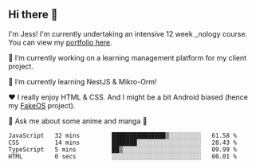 ## Hi there 👋
I'm Jess! 
I'm currently undertaking an intensive 12 week _nology course. You can view my [portfolio here](https://xjessd.github.io/).


🔭 I’m currently working on a learning management platform for my client project.

🌱 I’m currently learning NestJS & Mikro-Orm!

❤️ I really enjoy HTML & CSS. And I might be a bit Android biased (hence my [FakeOS](https://xjessd.github.io/fakeOS/) project).

💬 Ask me about some anime and manga 📖

<!--START_SECTION:waka-->

```text
JavaScript   32 mins         ███████████████▒░░░░░░░░░   61.58 %
CSS          14 mins         ███████░░░░░░░░░░░░░░░░░░   28.43 %
TypeScript   5 mins          ██▒░░░░░░░░░░░░░░░░░░░░░░   09.99 %
HTML         0 secs          ░░░░░░░░░░░░░░░░░░░░░░░░░   00.01 %
```

<!--END_SECTION:waka-->

<!--
**xJessD/xJessd** is a ✨ _special_ ✨ repository because its `README.md` (this file) appears on your GitHub profile.

Here are some ideas to get you started:

- 👯 I’m looking to collaborate on ...
- 🤔 I’m looking for help with ...
- 💬 Ask me about ...
- 📫 How to reach me: ...
- 😄 Pronouns: ...
- ⚡ Fun fact: ...
[![Jess's GitHub stats](https://github-readme-stats.vercel.app/api?username=xJessD&theme=gotham)](https://github.com/xJessD/github-readme-stats)
-->
